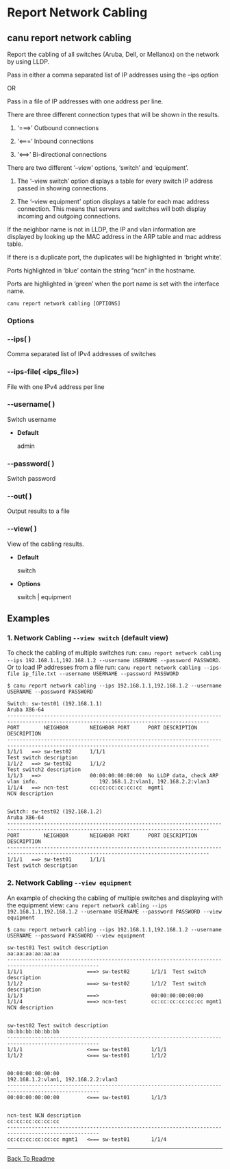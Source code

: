 # Report Network Cabling

## canu report network cabling

Report the cabling of all switches (Aruba, Dell, or Mellanox) on the network by using LLDP.

Pass in either a comma separated list of IP addresses using the –ips option

OR

Pass in a file of IP addresses with one address per line.

There are three different connection types that will be shown in the results.


1. ‘===>’ Outbound connections


2. ‘<===’ Inbound connections


3. ‘<==>’ Bi-directional connections

There are two different ‘–view’ options, ‘switch’ and ‘equipment’.


1. The ‘–view switch’ option displays a table for every switch IP address passed in showing connections.

2. The ‘–view equipment’ option displays a table for each mac address connection. This means that servers
and switches will both display incoming and outgoing connections.

If the neighbor name is not in LLDP, the IP and vlan information are displayed
by looking up the MAC address in the ARP table and mac address table.

If there is a duplicate port, the duplicates will be highlighted in ‘bright white’.

Ports highlighted in ‘blue’ contain the string “ncn” in the hostname.

Ports are highlighted in ‘green’ when the port name is set with the interface name.

```
canu report network cabling [OPTIONS]
```

### Options


### --ips( <ips>)
Comma separated list of IPv4 addresses of switches


### --ips-file( <ips_file>)
File with one IPv4 address per line


### --username( <username>)
Switch username


* **Default**

    admin



### --password( <password>)
Switch password


### --out( <out>)
Output results to a file


### --view( <view>)
View of the cabling results.


* **Default**

    switch



* **Options**

    switch | equipment


## Examples

### 1. Network Cabling `--view switch` (default view)

To check the cabling of multiple switches run: `canu report network cabling --ips 192.168.1.1,192.168.1.2 --username USERNAME --password PASSWORD`. Or to load IP addresses from a file run: `canu report network cabling --ips-file ip_file.txt --username USERNAME --password PASSWORD`

```
$ canu report network cabling --ips 192.168.1.1,192.168.1.2 --username USERNAME --password PASSWORD

Switch: sw-test01 (192.168.1.1)
Aruba X86-64
----------------------------------------------------------------------------------------------------------------------------------------
PORT        NEIGHBOR       NEIGHBOR PORT      PORT DESCRIPTION                                      DESCRIPTION
----------------------------------------------------------------------------------------------------------------------------------------
1/1/1   ==> sw-test02      1/1/1                                                                    Test switch description
1/1/2   ==> sw-test02      1/1/2                                                                    Test switch2 description
1/1/3   ==>                00:00:00:00:00:00  No LLDP data, check ARP vlan info.                    192.168.1.2:vlan1, 192.168.2.2:vlan3
1/1/4   ==> ncn-test       cc:cc:cc:cc:cc:cc  mgmt1                                                 NCN description


Switch: sw-test02 (192.168.1.2)
Aruba X86-64
----------------------------------------------------------------------------------------------------------------------------------------
PORT        NEIGHBOR       NEIGHBOR PORT      PORT DESCRIPTION                                      DESCRIPTION
----------------------------------------------------------------------------------------------------------------------------------------
1/1/1   ==> sw-test01      1/1/1                                                                    Test switch description
```

### 2. Network Cabling `--view equipment`

An example of checking the cabling of multiple switches and displaying with the equipment view: `canu report network cabling --ips 192.168.1.1,192.168.1.2 --username USERNAME --password PASSWORD --view equipment`

```
$ canu report network cabling --ips 192.168.1.1,192.168.1.2 --username USERNAME --password PASSWORD --view equipment

sw-test01 Test switch description
aa:aa:aa:aa:aa:aa
----------------------------------------------------------------------------------------------------
1/1/1                     ===> sw-test02       1/1/1  Test switch description
1/1/2                     ===> sw-test02       1/1/2  Test switch description
1/1/3                     ===>                 00:00:00:00:00:00
1/1/4                     ===> ncn-test        cc:cc:cc:cc:cc:cc mgmt1 NCN description


sw-test02 Test switch description
bb:bb:bb:bb:bb:bb
----------------------------------------------------------------------------------------------------
1/1/1                     <=== sw-test01       1/1/1
1/1/2                     <=== sw-test01       1/1/2


00:00:00:00:00:00
192.168.1.2:vlan1, 192.168.2.2:vlan3
----------------------------------------------------------------------------------------------------
00:00:00:00:00:00         <=== sw-test01       1/1/3


ncn-test NCN description
cc:cc:cc:cc:cc:cc
----------------------------------------------------------------------------------------------------
cc:cc:cc:cc:cc:cc mgmt1   <=== sw-test01       1/1/4
```


---

<a href="/readme.md">Back To Readme</a><br>
